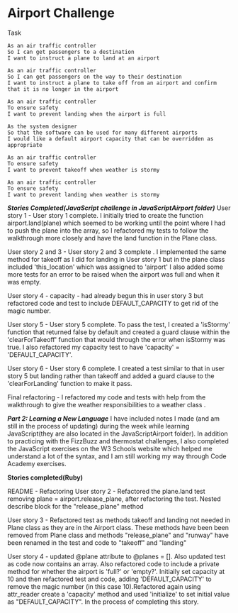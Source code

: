 Airport Challenge
=================

Task

```
As an air traffic controller
So I can get passengers to a destination
I want to instruct a plane to land at an airport

As an air traffic controller
So I can get passengers on the way to their destination
I want to instruct a plane to take off from an airport and confirm that it is no longer in the airport

As an air traffic controller
To ensure safety
I want to prevent landing when the airport is full

As the system designer
So that the software can be used for many different airports
I would like a default airport capacity that can be overridden as appropriate

As an air traffic controller
To ensure safety
I want to prevent takeoff when weather is stormy

As an air traffic controller
To ensure safety
I want to prevent landing when weather is stormy
```

***Stories Completed(JavaScript challenge in JavaScriptAirport folder)***
User story 1 - User story 1 complete. I initially tried to create the function airport.land(plane) which seemed to be working until the point where I had to push the plane into the array, so I refactored my tests to follow the walkthrough more closely and have the land function in the Plane class.

User story 2 and 3 - User story 2 and 3 complete . I implemented the same method for takeoff as I did for landing in User story 1 but in the plane class included 'this_location' which was assigned to 'airport' I also added some more tests for an error to be raised when the airport was full and when it was empty.

User story 4 - capacity - had already begun this in user story 3  but refactored code and test to include DEFAULT_CAPACITY to get rid of the magic number.

User story 5 - User story 5 complete. To pass the test,  I created a 'isStormy' function that returned false by default and created a guard clause within the 'clearForTakeoff' function that would through the error when isStormy was true. I also refactored my capacity test to have 'capacity' = 'DEFAULT_CAPACITY'.

User story 6 - User story 6 complete. I created a test similar to that in user story 5 but landing rather than takeoff and added a guard clause to the 'clearForLanding' function to make it pass.

Final refactoring -
I refactored my code and tests with help from the walkthrough to give the weather responsibilities to a weather class .


***Part 2: Learning a New Language***
I have included notes I made (and am still in the process of updating) during the week while learning JavaScript(they are also located in the JavaScriptAirport folder). In addition to practicing with the FizzBuzz and thermostat challenges, I also completed the JavaScript exercises on the W3 Schools website which helped me understand a lot of the syntax, and I am still working my way through Code Academy exercises.




**Stories completed(Ruby)**

README - Refactoring
User story 2 - Refactored the plane.land test removing plane = airport.release_plane, after refactoring the test. Nested describe block for the "release_plane" method

User story 3 - Refactored test as methods takeoff and landing not needed in Plane class as they are in the Airport class. These methods have been been removed from Plane class and methods "release_plane" and "runway" have been renamed in the test and code to "takeoff" and "landing"

User story 4 - updated @plane attribute to @planes = []. Also updated test as code now contains an array. Also refactored code to include a private method for whether the airport is 'full?' or 'empty?'. Initially set capacity at 10 and then refactored test and code, adding 'DEFAULT_CAPACITY' to remove the magic number (in this case 10).Refactored again using attr_reader create a 'capacity' method and used 'initialize' to set initial value as "DEFAULT_CAPACITY". In the process of completing this story.
